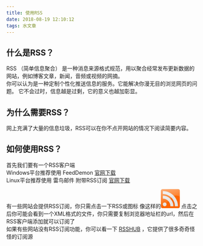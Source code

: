 ```yaml
---
title: 使用RSS
date: 2018-08-19 12:10:12
tags: 水文章
---
```


## 什么是RSS？
<addr title="Really Simple Syndication">RSS</addr> （简单信息聚合） 是一种消息来源格式规范，用以聚合经常发布更新数据的网站，例如博客文章，新闻，音频或视频的网摘。  
你可以认为是一种定制个性化推送信息的服务。它能解决你漫无目的浏览网页的问题。
它不会过时，信息越是过剩，它的意义也越加彰显。  
<!-- more -->
## 为什么需要RSS？
网上充满了大量的信息垃圾，RSS可以在你不点开网站的情况下阅读简要内容。  
## 如何使用RSS？
首先我们要有一个RSS客户端  
Windows平台推荐使用 FeedDemon [官网下载](http://www.feeddemon.com/)  
Linux平台推荐使用 雷鸟邮件 附带RSS订阅 [官网下载](https://www.thunderbird.net/)  

有一些网站会提供RSS订阅，你只需点击一下RSS或图标 像这样的<img src="/images/rssico.jpg" width="50px" style="margin: 0;">
点击之后你可能会看到一个XML格式的文件，你只需要复制浏览器地址栏的url，然后在RSS客户端添加就可以订阅了  
如果有些网站没有RSS订阅功能，你可以看一下 [RSSHUB](https://github.com/DIYgod/RSSHub) ，它提供了很多奇奇怪怪的订阅源